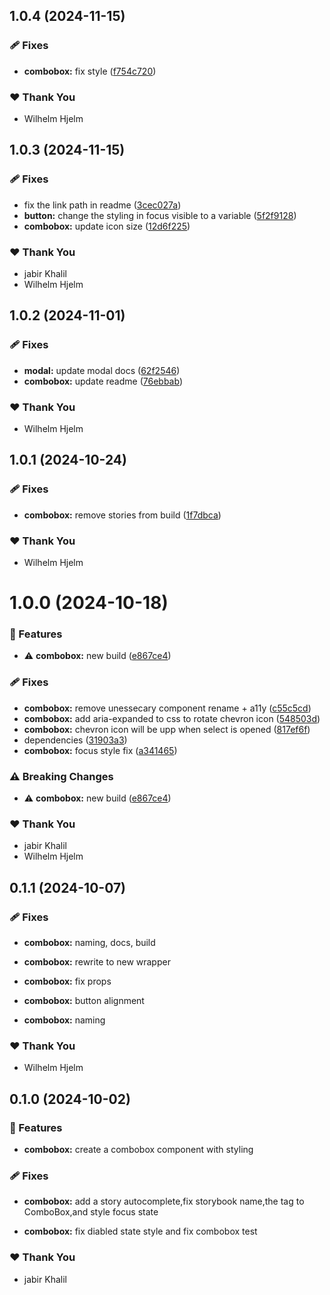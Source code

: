 ## 1.0.4 (2024-11-15)

### 🩹 Fixes

- **combobox:** fix style ([f754c720](https://github.com/migrationsverket/midas/commit/f754c720))

### ❤️  Thank You

- Wilhelm Hjelm

## 1.0.3 (2024-11-15)

### 🩹 Fixes

- fix the link path in readme ([3cec027a](https://github.com/migrationsverket/midas/commit/3cec027a))
- **button:** change the styling in focus visible to a variable ([5f2f9128](https://github.com/migrationsverket/midas/commit/5f2f9128))
- **combobox:** update icon size ([12d6f225](https://github.com/migrationsverket/midas/commit/12d6f225))

### ❤️  Thank You

- jabir Khalil
- Wilhelm Hjelm

## 1.0.2 (2024-11-01)

### 🩹 Fixes

- **modal:** update modal docs ([62f2546](https://github.com/migrationsverket/midas/commit/62f2546))
- **combobox:** update readme ([76ebbab](https://github.com/migrationsverket/midas/commit/76ebbab))

### ❤️  Thank You

- Wilhelm Hjelm

## 1.0.1 (2024-10-24)

### 🩹 Fixes

- **combobox:** remove stories from build ([1f7dbca](https://github.com/migrationsverket/midas/commit/1f7dbca))

### ❤️  Thank You

- Wilhelm Hjelm

# 1.0.0 (2024-10-18)

### 🚀 Features

- ⚠️  **combobox:** new build ([e867ce4](https://github.com/migrationsverket/midas/commit/e867ce4))

### 🩹 Fixes

- **combobox:** remove unessecary component rename + a11y ([c55c5cd](https://github.com/migrationsverket/midas/commit/c55c5cd))
- **combobox:** add aria-expanded to css to rotate chevron icon ([548503d](https://github.com/migrationsverket/midas/commit/548503d))
- **combobox:** chevron icon will be upp when select is opened ([817ef6f](https://github.com/migrationsverket/midas/commit/817ef6f))
- dependencies ([31903a3](https://github.com/migrationsverket/midas/commit/31903a3))
- **combobox:** focus style fix ([a341465](https://github.com/migrationsverket/midas/commit/a341465))

### ⚠️  Breaking Changes

- ⚠️  **combobox:** new build ([e867ce4](https://github.com/migrationsverket/midas/commit/e867ce4))

### ❤️  Thank You

- jabir Khalil
- Wilhelm Hjelm

## 0.1.1 (2024-10-07)


### 🩹 Fixes

- **combobox:** naming, docs, build

- **combobox:** rewrite to new wrapper

- **combobox:** fix props

- **combobox:** button alignment

- **combobox:** naming


### ❤️  Thank You

- Wilhelm Hjelm

## 0.1.0 (2024-10-02)


### 🚀 Features

- **combobox:** create a combobox component with styling


### 🩹 Fixes

- **combobox:** add a story autocomplete,fix storybook name,the tag to ComboBox,and style focus state

- **combobox:** fix diabled state style and fix combobox test


### ❤️  Thank You

- jabir Khalil